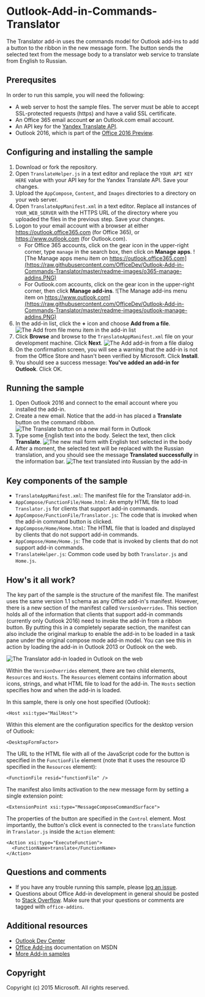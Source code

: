 # Outlook-Add-in-Commands-Translator

The Translator add-in uses the commands model for Outlook add-ins to add a button to the ribbon in the new message form. The button sends the selected text from the message body to a translator web service to translate from English to Russian.

## Prerequsites

In order to run this sample, you will need the following:

- A web server to host the sample files. The server must be able to accept SSL-protected requests (https) and have a valid SSL certificate.
- An Office 365 email account **or** an Outlook.com email account.
- An API key for the [Yandex Translate API](https://translate.yandex.com/developers).
- Outlook 2016, which is part of the [Office 2016 Preview](https://products.office.com/en-us/office-2016-preview).

## Configuring and installing the sample

1. Download or fork the repository.
1. Open `TranslateHelper.js` in a text editor and replace the `YOUR API KEY HERE` value with your API key for the Yandex Translate API. Save your changes.
1. Upload the `AppCompose`, `Content`, and `Images` directories to a directory on your web server.
1. Open `TranslateAppManifest.xml` in a text editor. Replace all instances of `YOUR_WEB_SERVER` with the HTTPS URL of the directory where you uploaded the files in the previous step. Save your changes.
1. Logon to your email account with a browser at either https://outlook.office365.com (for Office 365), or https://www.outlook.com (for Outlook.com).
    - For Office 365 accounts, click on the gear icon in the upper-right corner, type `manage` in the search box, then click on **Manage apps**.
   ![The Manage apps menu item on https://outlook.office365.com](https://raw.githubusercontent.com/OfficeDev/Outlook-Add-in-Commands-Translator/master/readme-images/o365-manage-addins.PNG)
    - For Outlook.com accounts, click on the gear icon in the upper-right corner, then click **Manage add-ins**.
    ![The Manage add-ins menu item on https://www.outlook.com](https://raw.githubusercontent.com/OfficeDev/Outlook-Add-in-Commands-Translator/master/readme-images/outlook-manage-addins.PNG)
1. In the add-in list, click the **+** icon and choose **Add from a file**.
![The Add from file menu item in the add-in list](https://raw.githubusercontent.com/OfficeDev/Outlook-Add-in-Commands-Translator/master/readme-images/addin-list.PNG)
1. Click **Browse** and browse to the `TranslateAppManifest.xml` file on your development machine. Click **Next**.
![The Add add-in from a file dialog](https://raw.githubusercontent.com/OfficeDev/Outlook-Add-in-Commands-Translator/master/readme-images/browse-manifest.PNG)
1. On the confirmation screen, you will see a warning that the add-in is not from the Office Store and hasn't been verified by Microsoft. Click **Install**.
1. You should see a success message: **You've added an add-in for Outlook**. Click OK.

## Running the sample ##

1. Open Outlook 2016 and connect to the email account where you installed the add-in.
1. Create a new email. Notice that the add-in has placed a **Translate** button on the command ribbon.
![The Translate button on a new mail form in Outlook](https://raw.githubusercontent.com/OfficeDev/Outlook-Add-in-Commands-Translator/master/readme-images/new-mail.PNG)
1. Type some English text into the body. Select the text, then click **Translate**.
![The new mail form with English text selected in the body](https://raw.githubusercontent.com/OfficeDev/Outlook-Add-in-Commands-Translator/master/readme-images/text-selected.PNG)
1. After a moment, the selected text will be replaced with the Russian translation, and you should see the message **Translated successfully** in the information bar.
![The text translated into Russian by the add-in](https://raw.githubusercontent.com/OfficeDev/Outlook-Add-in-Commands-Translator/master/readme-images/text-translated.PNG)

## Key components of the sample

- `TranslateAppManifest.xml`: The manifest file for the Translator add-in.
- `AppCompose/FunctionFile/Home.html`: An empty HTML file to load `Translator.js` for clients that support add-in commands.
- `AppCompose/FunctionFile/Translator.js`: The code that is invoked when the add-in command button is clicked.
- `AppCompose/Home/Home.html`: The HTML file that is loaded and displayed by clients that do not support add-in commands.
- `AppCompose/Home/Home.js`: The code that is invoked by clients that do not support add-in commands.
- `TranslateHelper.js`: Common code used by both `Translator.js` and `Home.js`.

## How's it all work?

The key part of the sample is the structure of the manifest file. The manifest uses the same version 1.1 schema as any Office add-in's manifest. However, there is a new section of the manifest called `VersionOverrides`. This section holds all of the information that clients that support add-in commands (currently only Outlook 2016) need to invoke the add-in from a ribbon button. By putting this in a completely separate section, the manifest can also include the original markup to enable the add-in to be loaded in a task pane under the original compose mode add-in model. You can see this in action by loading the add-in in Outlook 2013 or Outlook on the web.

![The Translator add-in loaded in Outlook on the web](https://raw.githubusercontent.com/OfficeDev/Outlook-Add-in-Commands-Translator/master/readme-images/outlook-on-web.PNG)

Within the `VersionOverrides` element, there are two child elements, `Resources` and `Hosts`. The `Resources` element contains information about icons, strings, and what HTML file to load for the add-in. The `Hosts` section specifies how and when the add-in is loaded.

In this sample, there is only one host specified (Outlook):

    <Host xsi:type="MailHost">
    
Within this element are the configuration specifics for the desktop version of Outlook:

    <DesktopFormFactor>
    
The URL to the HTML file with all of the JavaScript code for the button is specified in the `FunctionFile` element (note that it uses the resource ID specified in the `Resources` element):

    <FunctionFile resid="functionFile" />
    
The manifest also limits activation to the new message form by setting a single extension point:

    <ExtensionPoint xsi:type="MessageComposeCommandSurface">
    
The properties of the button are specified in the `Control` element. Most importantly, the button's click event is connected to the `translate` function in `Translator.js` inside the `Action` element:

    <Action xsi:type="ExecuteFunction">
      <FunctionName>translate</FunctionName>
    </Action>
    
## Questions and comments

- If you have any trouble running this sample, please [log an issue](https://github.com/OfficeDev/Outlook-Add-in-Commands-Translator/issues).
- Questions about Office Add-in development in general should be posted to [Stack Overflow](http://stackoverflow.com/questions/tagged/office-addins). Make sure that your questions or comments are tagged with `office-addins`.

## Additional resources

- [Outlook Dev Center](https://dev.outlook.com)
- [Office Add-ins](https://msdn.microsoft.com/library/office/jj220060.aspx) documentation on MSDN
- [More Add-in samples](https://github.com/OfficeDev?utf8=%E2%9C%93&query=-Add-in)

## Copyright

Copyright (c) 2015 Microsoft. All rights reserved.